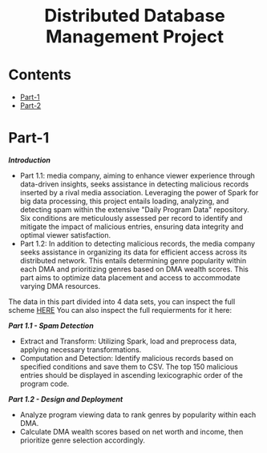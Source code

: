 <h1 align='center' style="text-align:center; font-weight:bold; font-size:2.5em"> Distributed Database Management Project</h1>

<p align='center' style="text-align:center;font-size:1em;">
  


</p>





# Contents

- [Part-1](#Part-1)
- [Part-2](#Part-2)


# Part-1
***Introduction***

- Part 1.1: media company, aiming to enhance viewer experience through data-driven insights, seeks assistance in detecting malicious records inserted by a rival media association.
Leveraging the power of Spark for big data processing, this project entails loading, analyzing, and detecting spam within the extensive "Daily Program Data" repository.
Six conditions are meticulously assessed per record to identify and mitigate the impact of malicious entries, ensuring data integrity and optimal viewer satisfaction.
- Part 1.2: In addition to detecting malicious records, the media company seeks assistance in organizing its data for efficient access across its distributed network. This entails determining genre popularity within each DMA and prioritizing genres based on DMA wealth scores. This part aims to optimize data placement and access to accommodate varying DMA resources.

The data in this part divided into 4 data sets, you can inspect the full scheme [HERE](https://github.com/its-Raz/Distributed-Database-Management-Project/blob/5e9a1412f78af7f5cb767484006534430bbc52bc/Part%201%20docs/PART%201%20DATA%20SET%20SCHEME.pdf)
You can also inspect the full requierments for it here:

***Part 1.1 - Spam Detection***
- Extract and Transform: Utilizing Spark, load and preprocess data, applying necessary transformations. 
- Computation and Detection: Identify malicious records based on specified conditions and save them to CSV. The top 150 malicious entries should be displayed in ascending lexicographic order of the program code.

***Part 1.2 - Design and Deployment***
- Analyze program viewing data to rank genres by popularity within each DMA.
- Calculate DMA wealth scores based on net worth and income, then prioritize genre selection accordingly.
